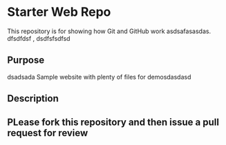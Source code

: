 # Starter Web Repo

This repository is for showing how Git and GitHub work
asdsafasasdas. dfsdfdsf , dsdfsfsdfsd
## Purpose
dsadsada
Sample website with plenty of files for demosdasdasd

## Description

## PLease fork this repository and then issue a pull request for review